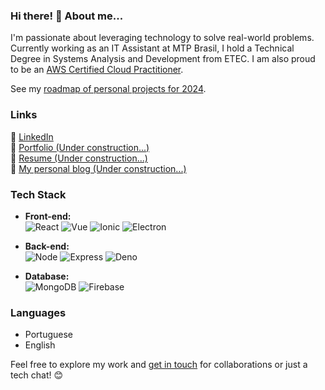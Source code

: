 ### Hi there! 👋 About me...

I'm passionate about leveraging technology to solve real-world problems. Currently working as an IT Assistant at MTP Brasil, I hold a Technical Degree in Systems Analysis and Development from ETEC. I am also proud to be an [AWS Certified Cloud Practitioner](https://www.credly.com/badges/517fd129-d1e7-4851-a9f7-09a2abadbf01/linked_in?t=s0xbxa).<br>

See my [roadmap of personal projects for 2024](https://github.com/users/viniciusnevescosta/projects/3/views/1).

### Links

🔗 [LinkedIn](https://www.linkedin.com/in/nevesco/)  
📁 [Portfolio (Under construction...)]()  
📄 [Resume (Under construction...)]()  
📝 [My personal blog (Under construction...)]()

### Tech Stack

- <b>Front-end:</b><br>
![React](https://img.shields.io/badge/-React-05122A?style=flat&logo=react) ![Vue](https://img.shields.io/badge/-Vue-05122A?style=flat&logo=vuedotjs) ![Ionic](https://img.shields.io/badge/-Ionic-05122A?style=flat&logo=ionic) ![Electron](https://img.shields.io/badge/-Electron-05122A?style=flat&logo=electron)

- <b>Back-end:</b><br>
![Node](https://img.shields.io/badge/-Node-05122A?style=flat&logo=node) ![Express](https://img.shields.io/badge/-Express-05122A?style=flat&logo=express) ![Deno](https://img.shields.io/badge/-Deno-05122A?style=flat&logo=deno)

- <b>Database:</b><br>
![MongoDB](https://img.shields.io/badge/-MongoDB-05122A?style=flat&logo=mongodb) ![Firebase](https://img.shields.io/badge/-Firebase-05122A?style=flat&logo=firebase) 


### Languages

- Portuguese
- English

Feel free to explore my work and [get in touch](https://www.linkedin.com/in/nevesco/) for collaborations or just a tech chat! 😊
